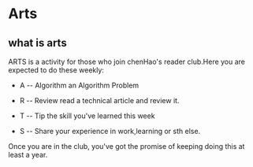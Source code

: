 # Arts

## what is arts

 ARTS is a activity for those who join chenHao's reader club.Here you are expected to do these weekly:

- A -- Algorithm an Algorithm Problem  

- R -- Review read a technical article and review it.

- T -- Tip  the skill you've learned this week

- S -- Share  your experience in work,learning or sth else.

Once you are in the club, you've got the promise of keeping doing this at least a year.
